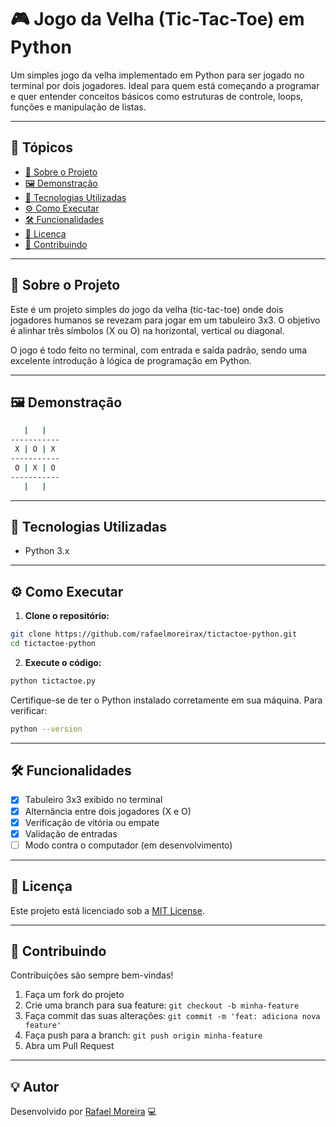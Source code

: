 # 🎮 Jogo da Velha (Tic-Tac-Toe) em Python

Um simples jogo da velha implementado em Python para ser jogado no terminal por dois jogadores. Ideal para quem está começando a programar e quer entender conceitos básicos como estruturas de controle, loops, funções e manipulação de listas.

---

## 📌 Tópicos

- [🧠 Sobre o Projeto](#-sobre-o-projeto)
- [🖼️ Demonstração](#-demonstração)
- [🚀 Tecnologias Utilizadas](#-tecnologias-utilizadas)
- [⚙️ Como Executar](#️-como-executar)
- [🛠️ Funcionalidades](#️-funcionalidades)
- [📄 Licença](#-licença)
- [🤝 Contribuindo](#-contribuindo)

---

## 🧠 Sobre o Projeto

Este é um projeto simples do jogo da velha (tic-tac-toe) onde dois jogadores humanos se revezam para jogar em um tabuleiro 3x3. O objetivo é alinhar três símbolos (X ou O) na horizontal, vertical ou diagonal.

O jogo é todo feito no terminal, com entrada e saída padrão, sendo uma excelente introdução à lógica de programação em Python.

---

## 🖼️ Demonstração

```bash
   |   |
-----------
 X | O | X
-----------
 O | X | O
-----------
   |   |
```

---

## 🚀 Tecnologias Utilizadas

- Python 3.x

---

## ⚙️ Como Executar

1. **Clone o repositório:**

```bash
git clone https://github.com/rafaelmoreirax/tictactoe-python.git
cd tictactoe-python
```

2. **Execute o código:**

```bash
python tictactoe.py
```

Certifique-se de ter o Python instalado corretamente em sua máquina. Para verificar:

```bash
python --version
```

---

## 🛠️ Funcionalidades

- [x] Tabuleiro 3x3 exibido no terminal
- [x] Alternância entre dois jogadores (X e O)
- [x] Verificação de vitória ou empate
- [x] Validação de entradas
- [ ] Modo contra o computador (em desenvolvimento)

---

## 📄 Licença

Este projeto está licenciado sob a [MIT License](LICENSE).

---

## 🤝 Contribuindo

Contribuições são sempre bem-vindas!

1. Faça um fork do projeto
2. Crie uma branch para sua feature: `git checkout -b minha-feature`
3. Faça commit das suas alterações: `git commit -m 'feat: adiciona nova feature'`
4. Faça push para a branch: `git push origin minha-feature`
5. Abra um Pull Request

---

## 💡 Autor

Desenvolvido por [Rafael Moreira](https://github.com/lucaspereira3) 💻
